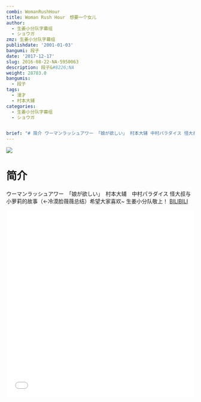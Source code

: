 ```yaml
---
combi: WomanRushHour
title: Woman Rush Hour　想要一个女儿
author:
  - 生姜小分队字幕组
  - ショウガ
zmz: 生姜小分队字幕组
publishdate: '2001-01-03'
bangumi: 段子
date: '2017-12-17'
slug: 2016-08-22-NA-5950063
description: 段子&#8226;NA
weight: 28783.0
bangumis:
  - 段子
tags:
  - 漫才
  - 村本大辅
categories:
  - 生姜小分队字幕组
  - ショウガ


brief: "# 简介 ウーマンラッシュアワー 「娘が欲しい」 村本大辅 中村パラダイス 怪大叔与小萝莉的故事（←冷漠脸薇薇总结）希望大家喜欢~ 生姜小分队敬上！"
---
```

![](https://i.imgur.com/B5m5boe.png)
# 简介  
ウーマンラッシュアワー　「娘が欲しい」　村本大辅　中村パラダイス
怪大叔与小萝莉的故事（←冷漠脸薇薇总结）希望大家喜欢~
生姜小分队敬上！
  [BILIBILI](https://www.bilibili.com/video/av5950063/)

<div class="vcontainer">  <iframe class="video" src="//www.bilibili.com/blackboard/player.html?aid=5950063" width="100%" height="500" frameborder="0" allowfullscreen="allowfullscreen"></iframe></div>
